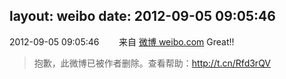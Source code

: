 layout: weibo
date: 2012-09-05 09:05:46
---
<meta name="referrer" content="no-referrer" />

2012-09-05 09:05:46  &nbsp;&nbsp;&nbsp;&nbsp;&nbsp;&nbsp; 来自 <a href="http://weibo.com/" rel="nofollow">微博 weibo.com</a>
Great!!
>  抱歉，此微博已被作者删除。查看帮助：http://t.cn/Rfd3rQV
